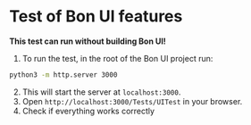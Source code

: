 # Test of Bon UI features

__This test can run without building Bon UI!__

1. To run the test, in the root of the Bon UI project run:
```bash
python3 -m http.server 3000
```
2. This will start the server at `localhost:3000`.
3. Open `http://localhost:3000/Tests/UITest` in your browser.
4. Check if everything works correctly
